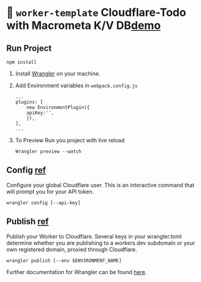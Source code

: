# 👷 `worker-template` Cloudflare-Todo  with Macrometa K/V DB[demo](https://couldflare-todo.solanki.workers.dev/)

## Run Project

```
npm install
```

1. Install [Wrangler](https://github.com/cloudflare/wrangler) on your machine.

2. Add Environment variables in `webpack.config.js`

   ```
   ...
   plugins: [
       new EnvironmentPlugin({
       apiKey:'',
       }),
   ],
   ...

   ```

3. To Preview Run you project with live reload

   ```
   Wrangler preview --watch
   ```

## Config [ref](https://developers.cloudflare.com/workers/tooling/wrangler/commands/#config)

Configure your global Cloudflare user. This is an interactive command that will prompt you for your API token.

```
wrangler config [--api-key]
```

## Publish [ref](https://developers.cloudflare.com/workers/tooling/wrangler/commands/#publish)

Publish your Worker to Cloudflare. Several keys in your wrangler.toml determine whether you are publishing to a workers.dev subdomain or your own registered domain, proxied through Cloudflare.

```
wrangler publish [--env $ENVIRONMENT_NAME]
```

Further documentation for Wrangler can be found [here](https://developers.cloudflare.com/workers/tooling/wrangler).
